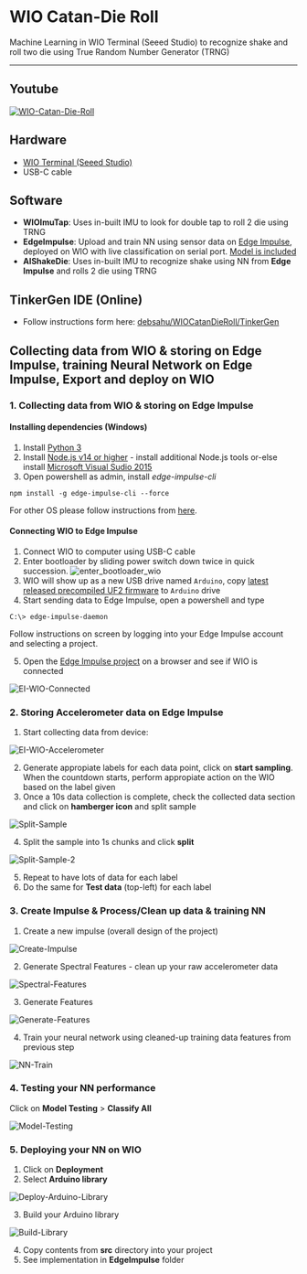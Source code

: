 # WIO Catan-Die Roll

Machine Learning in WIO Terminal (Seeed Studio) to recognize shake and roll two die using True Random Number Generator (TRNG)

----------------
## Youtube

[![WIO-Catan-Die-Roll](https://img.youtube.com/vi/emjb2YybIKw/0.jpg)](https://www.youtube.com/watch?v=emjb2YybIKw)

## Hardware

- [WIO Terminal (Seeed Studio)](https://www.seeedstudio.com/Wio-Terminal-p-4509.html)
- USB-C cable

## Software

- **WIOImuTap**: Uses in-built IMU to look for double tap to roll 2 die using TRNG 
- **EdgeImpulse**: Upload and train NN using sensor data on [Edge Impulse](https://www.edgeimpulse.com/), deployed on WIO with live classification on serial port. [Model is included](https://studio.edgeimpulse.com/public/48805/latest)
- **AIShakeDie**: Uses in-built IMU to recognize shake using NN from **Edge Impulse** and rolls 2 die using TRNG

## TinkerGen IDE (Online)

- Follow instructions form here: [debsahu/WIOCatanDieRoll/TinkerGen](https://github.com/debsahu/WIOCatanDieRoll/tree/main/TinkerGen)

## Collecting data from WIO & storing on Edge Impulse, training Neural Network on Edge Impulse, Export and deploy on WIO

### 1. Collecting data from WIO & storing on Edge Impulse

#### Installing dependencies (Windows)

1. Install [Python 3](https://www.python.org/)
2. Install [Node.js v14 or higher](https://nodejs.org/en/) - install additional Node.js tools or-else install [Microsoft Visual Sudio 2015](https://visualstudio.microsoft.com/vs/older-downloads/)
3. Open powershell as admin, install *edge-impulse-cli*
```
npm install -g edge-impulse-cli --force
```

For other OS please follow instructions from [here](https://docs.edgeimpulse.com/docs/cli-installation).

#### Connecting WIO to Edge Impulse

1. Connect WIO to computer using USB-C cable
2. Enter bootloader by sliding power switch down twice in quick succession.
![enter_bootloader_wio](https://files.seeedstudio.com/wiki/Wio-Terminal/img/Wio-Terminal-Bootloader.png)
3. WIO will show up as a new USB drive named `Arduino`, copy [latest released precompiled UF2 firmware](https://github.com/Seeed-Studio/Seeed_Arduino_edgeimpulse/releases) to `Arduino` drive
4. Start sending data to Edge Impulse, open a powershell and type
```
C:\> edge-impulse-daemon
```
Follow instructions on screen by logging into your Edge Impulse account and selecting a project.

5. Open the [Edge Impulse project](https://studio.edgeimpulse.com/studio/select-project?autoredirect=1) on a browser and see if WIO is connected

![EI-WIO-Connected](https://github.com/debsahu/WIOCatanDieRoll/blob/main/docs/device_ei_connected.png)

### 2. Storing Accelerometer data on Edge Impulse

1. Start collecting data from device:

![EI-WIO-Accelerometer](https://github.com/debsahu/WIOCatanDieRoll/blob/main/docs/training_data.png)

2. Generate appropiate labels for each data point, click on **start sampling**. When the countdown starts, perform appropiate action on the WIO based on the label given
3. Once a 10s data collection is complete, check the collected data section and click on **hamberger icon** and split sample

![Split-Sample](https://github.com/debsahu/WIOCatanDieRoll/blob/main/docs/split_sample.png)

4. Split the sample into 1s chunks and click **split**

![Split-Sample-2](https://github.com/debsahu/WIOCatanDieRoll/blob/main/docs/split_sample_2.png)

5. Repeat to have lots of data for each label
6. Do the same for **Test data** (top-left) for each label

### 3. Create Impulse & Process/Clean up data & training NN

1. Create a new impulse (overall design of the project)

![Create-Impulse](https://github.com/debsahu/WIOCatanDieRoll/blob/main/docs/create_impulse.png)

2. Generate Spectral Features - clean up your raw accelerometer data

![Spectral-Features](https://github.com/debsahu/WIOCatanDieRoll/blob/main/docs/spectral_features.png)

3. Generate Features

![Generate-Features](https://github.com/debsahu/WIOCatanDieRoll/blob/main/docs/generate_features.png)

4. Train your neural network using cleaned-up training data features from previous step

![NN-Train](https://github.com/debsahu/WIOCatanDieRoll/blob/main/docs/nn_train.png)

### 4. Testing your NN performance

Click on **Model Testing** > **Classify All**

![Model-Testing](https://github.com/debsahu/WIOCatanDieRoll/blob/main/docs/model_testing.png)

### 5. Deploying your NN on WIO

1. Click on **Deployment**
2. Select **Arduino library**

![Deploy-Arduino-Library](https://github.com/debsahu/WIOCatanDieRoll/blob/main/docs/deploy_arduino_lib.png)

3. Build your Arduino library

![Build-Library](https://github.com/debsahu/WIOCatanDieRoll/blob/main/docs/build_lib.png)

4. Copy contents from **src** directory into your project
5. See implementation in **EdgeImpulse** folder